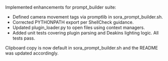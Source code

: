 Implemented enhancements for prompt_builder suite:
- Defined camera movement tags via promptlib in sora_prompt_builder.sh.
- Corrected PYTHONPATH export per ShellCheck guidance.
- Updated plugin_loader.py to open files using context managers.
- Added unit tests covering plugin parsing and Deakins lighting logic.
All tests pass.

Clipboard copy is now default in sora_prompt_builder.sh and the README was updated accordingly.
